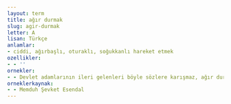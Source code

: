 ```yaml
---
layout: term
title: ağır durmak
slug: agir-durmak
letter: A
lisan: Türkçe
anlamlar:
- ciddi, ağırbaşlı, oturaklı, soğukkanlı hareket etmek
ozellikler:
- - ''
ornekler:
- - Devlet adamlarının ileri gelenleri böyle sözlere karışmaz, ağır dururlar.
orneklerkaynak:
- - Memduh Şevket Esendal
---
```

